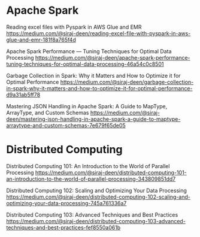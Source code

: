 

# Apache Spark  
Reading excel files with Pyspark in AWS Glue and EMR
https://medium.com/@siraj-deen/reading-excel-file-with-pyspark-in-aws-glue-and-emr-181f8a765f4d

Apache Spark Performance — Tuning Techniques for Optimal Data Processing
https://medium.com/@siraj-deen/apache-spark-performance-tuning-techniques-for-optimal-data-processing-46a54c0c8501

Garbage Collection in Spark: Why it Matters and How to Optimize it for Optimal Performance
https://medium.com/@siraj-deen/garbage-collection-in-spark-why-it-matters-and-how-to-optimize-it-for-optimal-performance-d9a31ab5ff78

Mastering JSON Handling in Apache Spark: A Guide to MapType, ArrayType, and Custom Schemas
https://medium.com/@siraj-deen/mastering-json-handling-in-apache-spark-a-guide-to-maptype-arraytype-and-custom-schemas-7e679f65de05

# Distributed Computing  
Distributed Computing 101: An Introduction to the World of Parallel Processing
https://medium.com/@siraj-deen/distributed-computing-101-an-introduction-to-the-world-of-parallel-processing-343809851dd7

Distributed Computing 102: Scaling and Optimizing Your Data Processing
https://medium.com/@siraj-deen/distributed-computing-102-scaling-and-optimizing-your-data-processing-745a761336a7

Distributed Computing 103: Advanced Techniques and Best Practices
https://medium.com/@siraj-deen/distributed-computing-103-advanced-techniques-and-best-practices-fef8550a061b